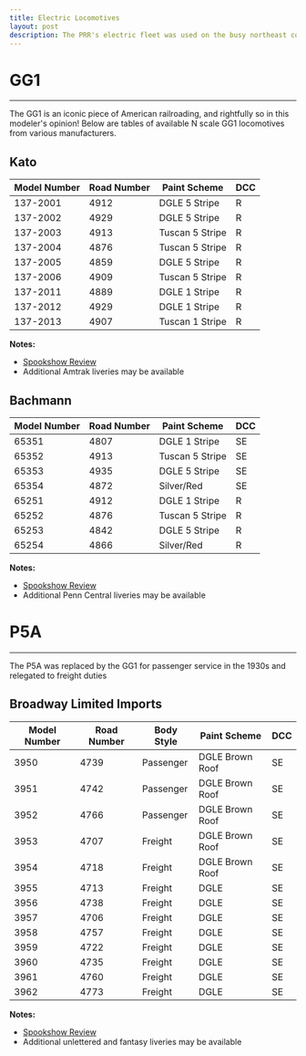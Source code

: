 ```yaml
---
title: Electric Locomotives
layout: post
description: The PRR's electric fleet was used on the busy northeast corridor and out to Harrisburg on the main line.
---
```




# GG1
---
The GG1 is an iconic piece of American railroading, and rightfully so in this modeler's opinion! 
Below are tables of available N scale GG1 locomotives from various manufacturers.

## Kato

| Model Number | Road Number | Paint Scheme    | DCC  |
|--------------|-------------|-----------------|------|
| 137-2001     | 4912        | DGLE 5 Stripe   | R    |
| 137-2002     | 4929        | DGLE 5 Stripe   | R    |
| 137-2003     | 4913        | Tuscan 5 Stripe | R    |
| 137-2004     | 4876        | Tuscan 5 Stripe | R    |
| 137-2005     | 4859        | DGLE 5 Stripe   | R    |
| 137-2006     | 4909        | Tuscan 5 Stripe | R    |
| 137-2011     | 4889        | DGLE 1 Stripe   | R    |
| 137-2012     | 4929        | DGLE 1 Stripe   | R    |
| 137-2013     | 4907        | Tuscan 1 Stripe | R    |

**Notes:**
 - [Spookshow Review](https://spookshow.net/loco/katogg1.html)
 - Additional Amtrak liveries may be available

## Bachmann

| Model Number | Road Number | Paint Scheme    | DCC  |
|--------------|-------------|-----------------|------|
| 65351        | 4807        | DGLE 1 Stripe   | SE   |
| 65352        | 4913        | Tuscan 5 Stripe | SE   |
| 65353        | 4935        | DGLE 5 Stripe   | SE   |
| 65354        | 4872        | Silver/Red      | SE   |
| 65251        | 4912        | DGLE 1 Stripe   | R   |
| 65252        | 4876        | Tuscan 5 Stripe | R   |
| 65253        | 4842        | DGLE 5 Stripe   | R   |
| 65254        | 4866        | Silver/Red      | R   |


**Notes:**
 - [Spookshow Review](https://spookshow.net/loco/bachgg1.html)
 - Additional Penn Central liveries may be available



# P5A
---
The P5A was replaced by the GG1 for passenger service in the 1930s and relegated to freight duties

## Broadway Limited Imports

| Model Number | Road Number | Body Style | Paint Scheme    | DCC  |
|--------------|-------------|------------|-----------------|------|
| 3950         | 4739        | Passenger  | DGLE Brown Roof | SE   |
| 3951         | 4742        | Passenger  | DGLE Brown Roof | SE   |
| 3952         | 4766        | Passenger  | DGLE Brown Roof | SE   |
| 3953         | 4707        | Freight    | DGLE Brown Roof | SE   |
| 3954         | 4718        | Freight    | DGLE Brown Roof | SE   |
| 3955         | 4713        | Freight    | DGLE            | SE   |
| 3956         | 4738        | Freight    | DGLE            | SE   |
| 3957         | 4706        | Freight    | DGLE            | SE   |
| 3958         | 4757        | Freight    | DGLE            | SE   |
| 3959         | 4722        | Freight    | DGLE            | SE   |
| 3960         | 4735        | Freight    | DGLE            | SE   |
| 3961         | 4760        | Freight    | DGLE            | SE   |
| 3962         | 4773        | Freight    | DGLE            | SE   |



**Notes:**
 - [Spookshow Review](https://spookshow.net/loco/blip5a.html)
 - Additional unlettered and fantasy liveries may be available

